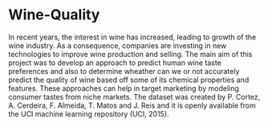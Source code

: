 # Wine-Quality
In recent years, the interest in wine has increased, leading to growth of the wine industry. As a consequence, companies are investing in new technologies to improve wine production and selling. The main aim of this project was to develop an approach to predict human wine taste preferences and also to determine wheather can we or not accurately predict the quality of wine based off some of its chemical properties and features. These approaches can help in target marketing by modeling consumer tastes from niche markets.  The dataset was created by P. Cortez, A. Cerdeira, F. Almeida, T. Matos and J. Reis and it is openly available from the UCI machine learning repository (UCI, 2015).
